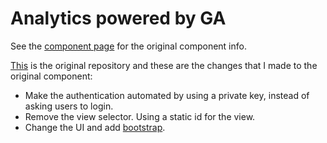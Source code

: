 Analytics powered by GA
================================================

See the [component page](https://elements.polymer-project.org/elements/google-analytics) for the original component info.

[This](https://github.com/GoogleWebComponents/google-analytics) is the original repository and these are the changes that I made to the original component:

 -  Make the authentication automated by using a private key, instead of asking users to login.
 -  Remove the view selector. Using a static id for the view.
 -  Change the UI and add [bootstrap](https://github.com/twbs/bootstrap).
